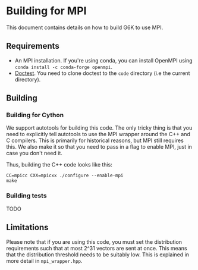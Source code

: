 # Building for MPI

This document contains details on how to build G6K to use MPI.

## Requirements
- An MPI installation. If you're using conda, you can install OpenMPI using ` conda install -c conda-forge openmpi`.
- [Doctest](https://github.com/doctest/doctest). You need to clone doctest to the `code` directory (i.e the current directory).


## Building

### Building for Cython
We support autotools for building this code. The only tricky thing is that you need to explicitly tell autotools to use the MPI wrapper around the C++ and C compilers. 
This is  primarily for historical reasons, but MPI still requires this. We also make it so that you need to pass in a flag to enable MPI, just in case you don't need it.

Thus, building the C++ code looks like this:

```shell
CC=mpicc CXX=mpicxx ./configure --enable-mpi
make
```



### Building tests
TODO

## Limitations
Please note that if you are using this code, you must set the distribution requirements such that
at most 2^31 vectors are sent at once. This means that the distribution threshold needs to be suitably low. This is explained in more detail in ```mpi_wrapper.hpp```. 
